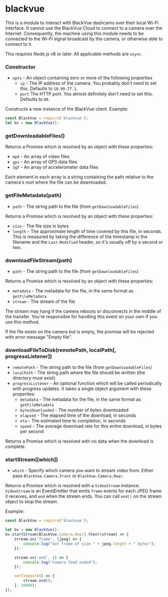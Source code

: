 # blackvue

This is a module to interact with BlackVue dashcams over their local Wi-Fi interface. It cannot use the BlackVue Cloud
to connect to a camera over the Internet. Consequently, the machine using this module needs to be connected to the Wi-Fi
signal broadcast by the camera, or otherwise able to connect to it.

This requires Node.js v8 or later. All applicable methods are `async`.

### Constructor
- `opts` - An object containing zero or more of the following properties
    - `ip` - The IP address of the camera. You probably don't need to set this. Defaults to `10.99.77.1`.
    - `port` The HTTP port. You almost definitely don't need to set this. Defaults to `80`.

Constructs a new instance of the BlackVue client. Example:

```js
const BlackVue = require('blackvue');
let bv = new BlackVue();
```

### getDownloadableFiles()

Returns a Promise which is resolved by an object with these properties:
- `mp4` - An array of video files
- `gps` - An array of GPS data files
- `3gf` - An array of accelerometer data files

Each element in each array is a string containing the path relative to the camera's root where the file can be
downloaded.

### getFileMetadata(path)
- `path` - The string path to the file (from `getDownloadableFiles`)

Returns a Promise which is resolved by an object with these properties:
- `size` - The file size in bytes
- `length` - The approximate length of time covered by this file, in seconds. This is measured by taking the difference of the timestamp in the filename and the `Last-Modified` header, so it's usually off by a second or two.

### downloadFileStream(path)
- `path` - The string path to the file (from `getDownloadableFiles`)

Returns a Promise which is resolved by an object with these properties:
- `metadata` - The metadata for the file, in the same format as `getFileMetadata`
- `stream` - The stream of the file

The stream may hang if the camera reboots or disconnects in the middle of the transfer. You're responsible for handling
this event on your own if you use this method.

If the file exists on the camera but is empty, the promise will be rejected with error message "Empty file".

### downloadFileToDisk(remotePath, localPath[, progressListener])
- `remotePath` - The string path to the file (from `getDownloadableFiles`)
- `localPath` - The string path where the file should be written (the directory must exist)
- `progressListener` - An optional function which will be called periodically with progress updates. It takes a single object argument with these properties:
    - `metadata` - The metadata for the file, in the same format as `getFileMetadata`
    - `bytesDownloaded` - The number of bytes downloaded
    - `elapsed` - The elapsed time of the download, in seconds
    - `eta` - The estimated time to completion, in seconds
    - `speed` - The average download rate for this entire download, in bytes per second

Returns a Promise which is resolved with no data when the download is complete.

### startStream([which])
- `which` - Specify which camera you want to stream video from. Either pass `BlackVue.Camera.Front` or `BlackVue.Camera.Rear`.

Returns a Promise which is resolved with a `VideoStream` instance. `VideoStream` is an EventEmitter that emits `frame`
events for each JPEG frame it receives, and `end` when the stream ends. You can call `end()` on the stream object to
stop the stream.

Example:

```js
const BlackVue = require('blackvue');

let bv = new BlackVue();
bv.startStream(BlackVue.Camera.Rear).then((stream) => {
    stream.on('frame', (jpeg) => {
        console.log("Got frame of size " + jpeg.length + " bytes");
    });

    stream.on('end', () => {
        console.log("Camera feed ended");
    });

    setTimeout(() => {
        stream.end();
    }, 10000);
});
```
